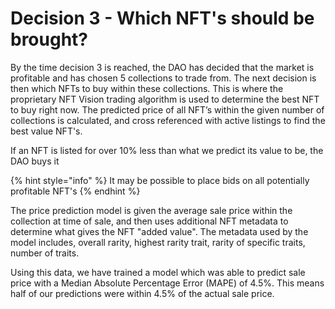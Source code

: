 # Decision 3 - Which NFT's should be brought?

By the time decision 3 is reached, the DAO has decided that the market is profitable and has chosen 5 collections to trade from. The next decision is then which NFTs to buy within these collections. This is where the proprietary NFT Vision trading algorithm is used to determine the best NFT to buy right now. The predicted price of all NFT’s within the given number of collections is calculated, and cross referenced with active listings to find the best value NFT's.&#x20;

If an NFT is listed for over 10% less than what we predict its value to be, the DAO buys it&#x20;

{% hint style="info" %}
It may be possible to place bids on all potentially profitable NFT's
{% endhint %}

The price prediction model is given the average sale price within the collection at time of sale, and then uses additional NFT metadata to determine what gives the NFT "added value". The metadata used by the model includes, overall rarity, highest rarity trait, rarity of specific traits, number of traits.&#x20;

Using this data, we have trained a model which was able to predict sale price with a Median Absolute Percentage Error (MAPE) of 4.5%. This means half of our predictions were within 4.5% of the actual sale price.
